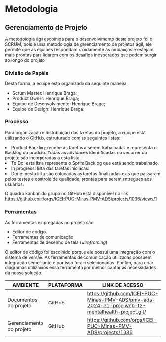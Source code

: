 
# Metodologia

## Gerenciamento de Projeto

A metodologia ágil escolhida para o desenvolvimento deste projeto foi o SCRUM, pois é uma metodologia de gerenciamento de projetos ágil, ele permite que as equipes respondam rapidamente às mudanças e estejam mais prontas para lidarem com os desafios inesperados que podem surgir ao longo do projeto

### Divisão de Papéis

Desta forma, a equipe está organizada da seguinte maneira:

- Scrum Master: Henrique Braga;
- Product Owner: Henrique Braga;
- Equipe de Desenvolvimento: Henrique Braga;
- Equipe de Design: Henrique Braga;

### Processo

Para organização e distribuição das tarefas do projeto, a equipe está utilizando o GitHub, estruturado com as seguintes listas:

<li>Product Backlog: recebe as tarefas a serem trabalhadas e representa o Backlog do produto. Todas as atividades identificadas no decorrer do projeto são incorporadas a esta lista.</li>
<li>To Do: esta lista representa o Sprint Backlog que está sendo trabalhado.</li>
<li>In progress: lista das tarefas iniciadas.</li>
<li>Done: nesta lista são colocadas as tarefas finalizadas e as que passaram pelos testes e controle de qualidade, prontas para serem entregues aos usuários.</li>

O quadro kanban do grupo no GitHub está disponível no link https://github.com/orgs/ICEI-PUC-Minas-PMV-ADS/projects/1036/views/1
 
### Ferramentas

As ferramentas empregadas no projeto são:

- Editor de código.
- Ferramentas de comunicação
- Ferramentas de desenho de tela (_wireframing_)

O editor de código foi escolhido porque ele possui uma integração com o sistema de versão. As ferramentas de comunicação utilizadas possuem integração semelhante e por isso foram selecionadas. Por fim, para criar diagramas utilizamos essa ferramenta por melhor captar as necessidades da nossa solução.

| AMBIENTE | PLATAFORMA |LINK DE ACESSO                 |
|--------------------|--------------------------------------------------------------------------------|----------------------------------------|
|Documentos do projeto  | GitHub | https://github.com/ICEI-PUC-Minas-PMV-ADS/pmv-ads-2024-e1-proj-web-t2-mentalhealth-project.git/  |
|Gerenciamento do projeto  | GitHub | https://github.com/orgs/ICEI-PUC-Minas-PMV-ADS/projects/1036 |
